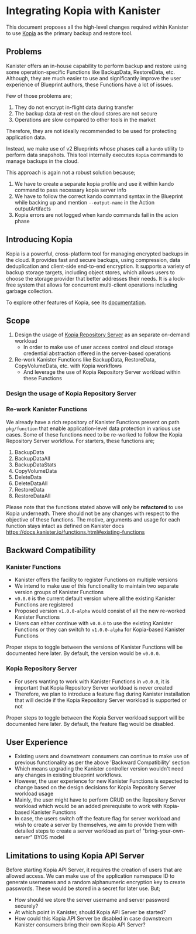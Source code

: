 # Integrating Kopia with Kanister

This document proposes all the high-level changes required within Kanister to use [Kopia](https://kopia.io/) as the primary backup and restore tool.

## Problems

Kanister offers an in-house capability to perform backup and restore using some operation-specific Functions like BackupData, RestoreData, etc.
Although, they are much easier to use and significantly improve the user experience of Blueprint authors, these Functions have a lot of issues.

Few of those problems are;
1. They do not encrypt in-flight data during transfer
2. The backup data at-rest on the cloud stores are not secure
3. Operations are slow compared to other tools in the market

Therefore, they are not ideally recommended to be used for protecting application data.

Instead, we make use of v2 Blueprints whose phases call a `kando` utility to perform data snapshots.
This tool internally executes `Kopia` commands to manage backups in the cloud.

This approach is again not a robust solution because;
1. We have to create a separate kopia profile and use it within kando command to pass necessary kopia server info
2. We have to follow the correct kando command syntax in the Blueprint while backing up and mention `--output-name` in the Action outputArtifacts
3. Kopia errors are not logged when kando commands fail in the acion phase  

## Introducing Kopia

Kopia is a powerful, cross-platform tool for managing encrypted backups in the cloud.
It provides fast and secure backups, using compression, data deduplication and client-side end-to-end encryption.
It supports a variety of backup storage targets, including object stores, which allows users to choose the storage provider that better addresses their needs.
It is a lock-free system that allows for concurrent multi-client operations including garbage collection.

To explore other features of Kopia, see its [documentation](https://kopia.io/docs/features/).

## Scope

1. Design the usage of [Kopia Repository Server](https://kopia.io/docs/repository-server/) as an separate on-demand workload
   - In order to make use of user access control and cloud storage credential abstraction offered in the server-based operations 
2. Re-work Kanister Functions like BackupData, RestoreData, CopyVolumeData, etc. with  Kopia workflows
   - And leverage the use of Kopia Repository Server workload within these Functions

### Design the usage of Kopia Repository Server



### Re-work Kanister Functions 

We already have a rich repository of Kanister Functions present on path `pkg/function` that enable application-level data protection in various use cases.
Some of these functions need to be re-worked to follow the Kopia Repository Server workflow. For starters, these functions are;

1. BackupData
2. BackupDataAll
3. BackupDataStats
4. CopyVolumeData
5. DeleteData
6. DeleteDataAll
7. RestoreData
8. RestoreDataAll

Please note that the functions stated above will only be **refactored** to use Kopia underneath.
There should not be any changes with respect to the objective of these functions.
The motive, arguments and usage for each function stays intact as defined on Kanister docs https://docs.kanister.io/functions.html#existing-functions

## Backward Compatibility

### Kanister Functions

- Kanister offers the facility to register Functions on multiple versions
- We intend to make use of this functionality to maintain two separate version groups of Kanister Functions
- `v0.0.0` is the current default version where all the existing Kanister Functions are registered
- Proposed version `v1.0.0-alpha` would consist of all the new re-worked Kanister Functions
- Users can either continue with `v0.0.0` to use the existing Kanister Functions or they can switch to `v1.0.0-alpha` for Kopia-based Kanister Functions

Proper steps to toggle between the versions of Kanister Functions will be documented here later. By default, the version would be `v0.0.0`.

### Kopia Repository Server

- For users wanting to work with Kanister Functions in `v0.0.0`, it is important that Kopia Repository Server workload is never created
- Therefore, we plan to introduce a feature flag during Kanister installation that will decide if the Kopia Repository Server workload is supported or not

Proper steps to toggle between the Kopia Server workload support will be documented here later. By default, the feature flag would be disabled.

## User Experience

- Existing users and downstream consumers can continue to make use of previous functionality as per the above 'Backward Compatibility' section
- Which means upgrading the Kanister controller version wouldn't need any changes in existing blueprint workflows. 
- However, the user experience for new Kanister Functions is expected to change based on the design decisions for Kopia Repository Server workload usage
- Mainly, the user might have to perform CRUD on the Repository Server workload which would be an added prerequisite to work with Kopia-based Kanister Functions
- In case, the users switch off the feature flag for server workload and wish to create a server by themselves, 
  we aim to provide them with detailed steps to create a server workload as part of "bring-your-own-server" BYOS model

## Limitations to using Kopia API Server

Before starting Kopia API Server, it requires the creation of users that are allowed access.
We can make use of the application namespace ID to generate usernames and a random alphanumeric encryption key to create passwords.
These would be stored in a secret for later use. But;
- How should we store the server username and server password securely?
- At which point in Kanister, should Kopia API Server be started?
- How could this Kopia API Server be disabled in case downstream Kanister consumers bring their own Kopia API Server?
